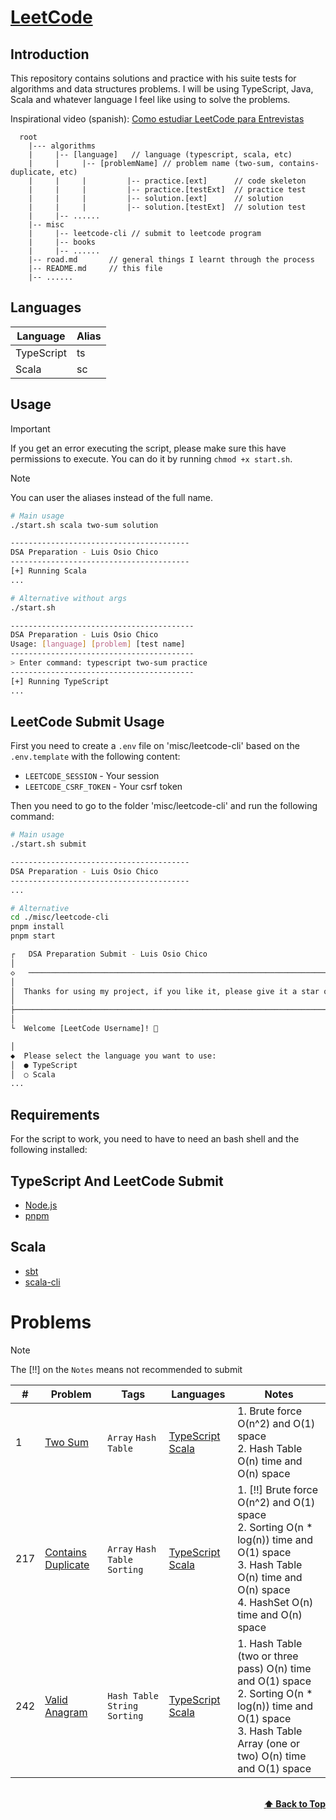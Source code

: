 # [LeetCode](https://leetcode.com/problemset/all/)

## Introduction

This repository contains solutions and practice with his suite tests for algorithms and data structures problems. I will be using TypeScript, Java, Scala and whatever language I feel like using to solve the problems.

Inspirational video (spanish): [Como estudiar LeetCode para Entrevistas](https://www.youtube.com/watch?v=se2FOhsBHEo)

```plain
  root
    |--- algorithms
    |     |-- [language]   // language (typescript, scala, etc)
    |     |     |-- [problemName] // problem name (two-sum, contains-duplicate, etc)
    |     |     |         |-- practice.[ext]      // code skeleton
    |     |     |         |-- practice.[testExt]  // practice test
    |     |     |         |-- solution.[ext]      // solution
    |     |     |         |-- solution.[testExt]  // solution test
    |     |-- ......
    |-- misc
    |     |-- leetcode-cli // submit to leetcode program
    |     |-- books
    |     |-- ......
    |-- road.md       // general things I learnt through the process
    |-- README.md     // this file
    |-- ......

```

## Languages

| Language   | Alias |
| ---------- | ----- |
| TypeScript | ts    |
| Scala      | sc    |

## Usage

> [!IMPORTANT]
> If you get an error executing the script, please make sure this have permissions to execute.
> You can do it by running `chmod +x start.sh`.

> [!NOTE]
> You can user the aliases instead of the full name.

```bash
# Main usage
./start.sh scala two-sum solution

----------------------------------------
DSA Preparation - Luis Osio Chico
----------------------------------------
[+] Running Scala
...
```

```bash
# Alternative without args
./start.sh

-----------------------------------------
DSA Preparation - Luis Osio Chico
Usage: [language] [problem] [test name]
-----------------------------------------
> Enter command: typescript two-sum practice
-----------------------------------------
[+] Running TypeScript
...
```

## LeetCode Submit Usage

First you need to create a `.env` file on 'misc/leetcode-cli' based on the `.env.template` with the following content:

- `LEETCODE_SESSION` - Your session
- `LEETCODE_CSRF_TOKEN` - Your csrf token

Then you need to go to the folder 'misc/leetcode-cli' and run the following command:

```bash
# Main usage
./start.sh submit

----------------------------------------
DSA Preparation - Luis Osio Chico
----------------------------------------
...

# Alternative
cd ./misc/leetcode-cli
pnpm install
pnpm start

┌   DSA Preparation Submit - Luis Osio Chico
│
◇   ────────────────────────────────────────────────────────────────────────────────╮
│                                                                                   │
│  Thanks for using my project, if you like it, please give it a star on GitHub! ⭐  │
│                                                                                   │
├───────────────────────────────────────────────────────────────────────────────────╯
│
└  Welcome [LeetCode Username]! 👋

│
◆  Please select the language you want to use:
│  ● TypeScript
│  ○ Scala
...
```

## Requirements

For the script to work, you need to have to need an bash shell and the following installed:

## TypeScript And LeetCode Submit

- [Node.js](https://nodejs.org/en/)
- [pnpm](https://pnpm.io/)

## Scala

- [sbt](https://www.scala-sbt.org/)
- [scala-cli](https://scala-cli.virtuslab.org/)

# Problems

> [!NOTE]
> The [!!] on the `Notes` means not recommended to submit

| #   | Problem                                                                 | Tags                            | Languages                                                                     | Notes                                                                                                                                                                         |
| --- | ----------------------------------------------------------------------- | ------------------------------- | ----------------------------------------------------------------------------- | ----------------------------------------------------------------------------------------------------------------------------------------------------------------------------- |
| 1   | [Two Sum](https://leetcode.com/problems/two-sum/)                       | `Array` `Hash Table`            | [TypeScript](typescript/two-sum) [Scala](scala/two-sum)                       | 1. Brute force O(n^2) and O(1) space<br/>2. Hash Table O(n) time and O(n) space<br/>                                                                                           |
| 217 | [Contains Duplicate](https://leetcode.com/problems/contains-duplicate/) | `Array` `Hash Table` `Sorting`  | [TypeScript](typescript/contains-duplicate) [Scala](scala/contains-duplicate) | 1. [!!] Brute force O(n^2) and O(1) space<br/>2. Sorting O(n \* log(n)) time and O(1) space<br/>3. Hash Table O(n) time and O(n) space<br/>4. HashSet O(n) time and O(n) space |
| 242 | [Valid Anagram](https://leetcode.com/problems/valid-anagram/)           | `Hash Table` `String` `Sorting` | [TypeScript](typescript/valid-anagram) [Scala](scala/valid-anagram)                                                  | 1. Hash Table (two or three pass) O(n) time and O(1) space<br/>2. Sorting O(n \* log(n)) time and O(1) space<br/>3. Hash Table Array (one or two) O(n) time and O(1) space                |

<br/>
<div align="right">
    <b><a href="#introduction">⬆️ Back to Top</a></b>
</div>
<br/>
